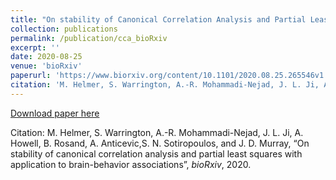 ```yaml
---
title: "On stability of Canonical Correlation Analysis and Partial Least Squares with application to brain-behavior associations"
collection: publications
permalink: /publication/cca_bioRxiv
excerpt: ''
date: 2020-08-25
venue: 'bioRxiv'
paperurl: 'https://www.biorxiv.org/content/10.1101/2020.08.25.265546v1'
citation: 'M. Helmer, S. Warrington, A.-R. Mohammadi-Nejad, J. L. Ji, A. Howell, B. Rosand, A. Anticevic,S. N. Sotiropoulos, and J. D. Murray, “On stability of canonical correlation analysis and partial least squares with application to brain-behavior associations”, <i>bioRxiv</i>, 2020.'
---
```



[Download paper here](https://www.biorxiv.org/content/10.1101/2020.08.25.265546v1)

Citation: M. Helmer, S. Warrington, A.-R. Mohammadi-Nejad, J. L. Ji, A. Howell, B. Rosand, A. Anticevic,S. N. Sotiropoulos, and J. D. Murray, “On stability of canonical correlation analysis and partial least squares with application to brain-behavior associations”, <i>bioRxiv</i>, 2020.
